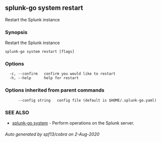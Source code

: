 ## splunk-go system restart

Restart the Splunk instance

### Synopsis

Restart the Splunk instance

```
splunk-go system restart [flags]
```

### Options

```
  -c, --confirm   confirm you would like to restart
  -h, --help      help for restart
```

### Options inherited from parent commands

```
      --config string   config file (default is $HOME/.splunk-go.yaml)
```

### SEE ALSO

* [splunk-go system](splunk-go_system.md)	 - Perform operations on the Splunk server.

###### Auto generated by spf13/cobra on 2-Aug-2020
